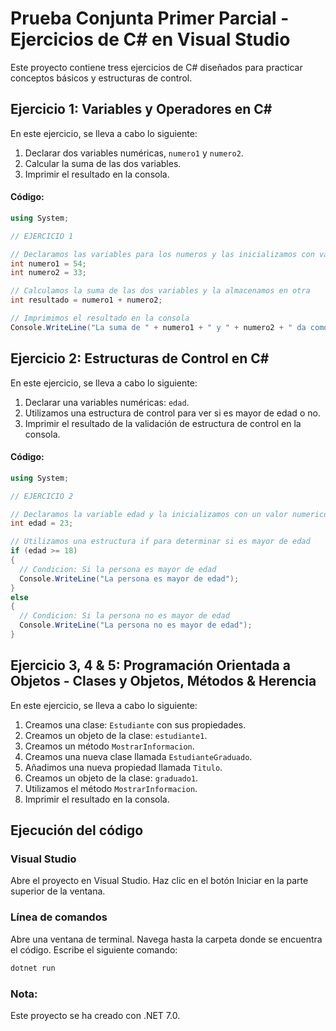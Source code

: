 # Prueba Conjunta Primer Parcial - Ejercicios de C# en Visual Studio

Este proyecto contiene tress ejercicios de C# diseñados para practicar conceptos básicos y estructuras de control.

## Ejercicio 1: Variables y Operadores en C#

En este ejercicio, se lleva a cabo lo siguiente:

1. Declarar dos variables numéricas, `numero1` y `numero2`.
2. Calcular la suma de las dos variables.
3. Imprimir el resultado en la consola.

#### Código:

```csharp
using System;

// EJERCICIO 1

// Declaramos las variables para los numeros y las inicializamos con valores numericos
int numero1 = 54;
int numero2 = 33;

// Calculamos la suma de las dos variables y la almacenamos en otra 
int resultado = numero1 + numero2;

// Imprimimos el resultado en la consola
Console.WriteLine("La suma de " + numero1 + " y " + numero2 + " da como resultado = " + resultado);
```

## Ejercicio 2: Estructuras de Control en C#

En este ejercicio, se lleva a cabo lo siguiente:

1. Declarar una variables numéricas: `edad`.
2. Utilizamos una estructura de control para ver si es mayor de edad o no.
3. Imprimir el resultado de la validación de estructura de control en la consola.

#### Código:

```csharp
using System;

// EJERCICIO 2

// Declaramos la variable edad y la inicializamos con un valor numerico
int edad = 23;

// Utilizamos una estructura if para determinar si es mayor de edad
if (edad >= 18)
{
  // Condicion: Si la persona es mayor de edad
  Console.WriteLine("La persona es mayor de edad");
}
else
{
  // Condicion: Si la persona no es mayor de edad
  Console.WriteLine("La persona no es mayor de edad");
}
```

## Ejercicio 3, 4 & 5:  Programación Orientada a Objetos - Clases y Objetos, Métodos & Herencia


En este ejercicio, se lleva a cabo lo siguiente:

1. Creamos una clase: `Estudiante` con sus propiedades.
2. Creamos un objeto de la clase: `estudiante1`.
3. Creamos un método `MostrarInformacion`.
4. Creamos una nueva clase llamada `EstudianteGraduado`.
5. Añadimos una nueva propiedad llamada `Titulo`.
6. Creamos un objeto de la clase: `graduado1`.
7. Utilizamos el método `MostrarInformacion`.
8. Imprimir el resultado en la consola.

## Ejecución del código
### Visual Studio
Abre el proyecto en Visual Studio.
Haz clic en el botón Iniciar en la parte superior de la ventana.

### Línea de comandos
Abre una ventana de terminal.
Navega hasta la carpeta donde se encuentra el código.
Escribe el siguiente comando:

```bash
dotnet run
```
### Nota: 
Este proyecto se ha creado con .NET 7.0.
